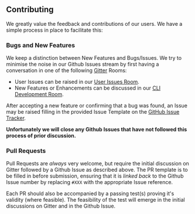 ## Contributing

We greatly value the feedback and contributions of our users. We have a simple process in place to facilitate this:

### Bugs and New Features

We keep a distinction between New Features and Bugs/Issues. We try to minimise the noise in our Github Issues stream by first having a conversation in one of the following [Gitter](https://gitter.im/) Rooms:

- User Issues can be raised in our [User Issues Room](https://gitter.im/sdkman/user-issues).
- New Features or Enhancements can be discussed in our [CLI Development Room](https://gitter.im/sdkman/cli-dev).

After accepting a new feature or confirming that a bug was found, an Issue may be raised filling in the provided Issue Template on the [GitHub Issue Tracker](https://github.com/sdkman/sdkman-cli/issues/new).

**Unfortunately we will close any Github Issues that have not followed this process of prior discussion.**

### Pull Requests

Pull Requests are _always_ very welcome, but require the initial discussion on Gitter followed by a Github Issue as described above. The PR template is to be filled in before submission, ensuring that it is _linked back_ to the Github Issue number by replacing `#XXX` with the appropriate Issue reference.

Each PR should also be accompanied by a passing test(s) proving it's validity (where feasible). The feasibility of the test will emerge in the initial discussions on Gitter and in the Github Issue.
